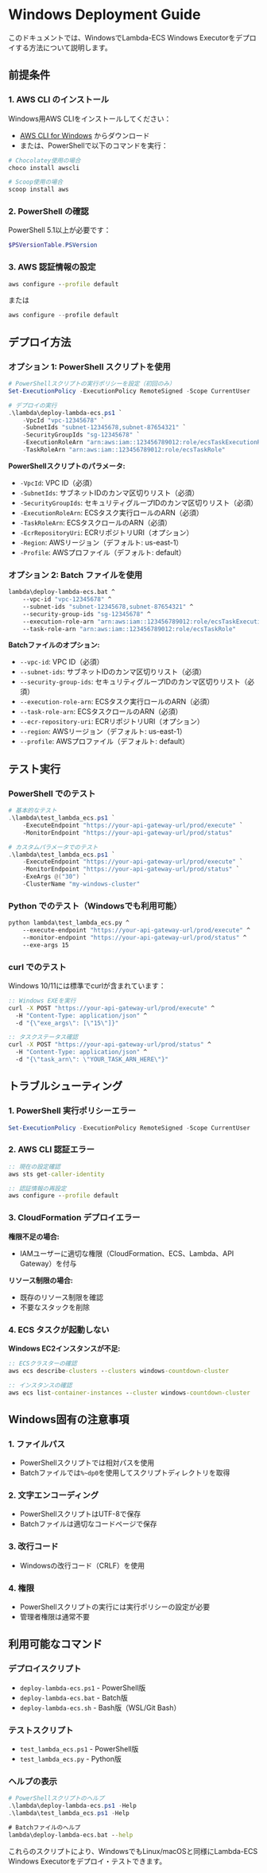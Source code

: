 # Windows Deployment Guide

このドキュメントでは、WindowsでLambda-ECS Windows Executorをデプロイする方法について説明します。

## 前提条件

### 1. AWS CLI のインストール
Windows用AWS CLIをインストールしてください：
- [AWS CLI for Windows](https://aws.amazon.com/cli/) からダウンロード
- または、PowerShellで以下のコマンドを実行：
```powershell
# Chocolatey使用の場合
choco install awscli

# Scoop使用の場合
scoop install aws
```

### 2. PowerShell の確認
PowerShell 5.1以上が必要です：
```powershell
$PSVersionTable.PSVersion
```

### 3. AWS 認証情報の設定
```cmd
aws configure --profile default
```
または
```powershell
aws configure --profile default
```

## デプロイ方法

### オプション 1: PowerShell スクリプトを使用

```powershell
# PowerShellスクリプトの実行ポリシーを設定（初回のみ）
Set-ExecutionPolicy -ExecutionPolicy RemoteSigned -Scope CurrentUser

# デプロイの実行
.\lambda\deploy-lambda-ecs.ps1 `
    -VpcId "vpc-12345678" `
    -SubnetIds "subnet-12345678,subnet-87654321" `
    -SecurityGroupIds "sg-12345678" `
    -ExecutionRoleArn "arn:aws:iam::123456789012:role/ecsTaskExecutionRole" `
    -TaskRoleArn "arn:aws:iam::123456789012:role/ecsTaskRole"
```

**PowerShellスクリプトのパラメータ:**
- `-VpcId`: VPC ID（必須）
- `-SubnetIds`: サブネットIDのカンマ区切りリスト（必須）
- `-SecurityGroupIds`: セキュリティグループIDのカンマ区切りリスト（必須）
- `-ExecutionRoleArn`: ECSタスク実行ロールのARN（必須）
- `-TaskRoleArn`: ECSタスクロールのARN（必須）
- `-EcrRepositoryUri`: ECRリポジトリURI（オプション）
- `-Region`: AWSリージョン（デフォルト: us-east-1）
- `-Profile`: AWSプロファイル（デフォルト: default）

### オプション 2: Batch ファイルを使用

```cmd
lambda\deploy-lambda-ecs.bat ^
    --vpc-id "vpc-12345678" ^
    --subnet-ids "subnet-12345678,subnet-87654321" ^
    --security-group-ids "sg-12345678" ^
    --execution-role-arn "arn:aws:iam::123456789012:role/ecsTaskExecutionRole" ^
    --task-role-arn "arn:aws:iam::123456789012:role/ecsTaskRole"
```

**Batchファイルのオプション:**
- `--vpc-id`: VPC ID（必須）
- `--subnet-ids`: サブネットIDのカンマ区切りリスト（必須）
- `--security-group-ids`: セキュリティグループIDのカンマ区切りリスト（必須）
- `--execution-role-arn`: ECSタスク実行ロールのARN（必須）
- `--task-role-arn`: ECSタスクロールのARN（必須）
- `--ecr-repository-uri`: ECRリポジトリURI（オプション）
- `--region`: AWSリージョン（デフォルト: us-east-1）
- `--profile`: AWSプロファイル（デフォルト: default）

## テスト実行

### PowerShell でのテスト

```powershell
# 基本的なテスト
.\lambda\test_lambda_ecs.ps1 `
    -ExecuteEndpoint "https://your-api-gateway-url/prod/execute" `
    -MonitorEndpoint "https://your-api-gateway-url/prod/status"

# カスタムパラメータでのテスト
.\lambda\test_lambda_ecs.ps1 `
    -ExecuteEndpoint "https://your-api-gateway-url/prod/execute" `
    -MonitorEndpoint "https://your-api-gateway-url/prod/status" `
    -ExeArgs @("30") `
    -ClusterName "my-windows-cluster"
```

### Python でのテスト（Windowsでも利用可能）

```cmd
python lambda\test_lambda_ecs.py ^
    --execute-endpoint "https://your-api-gateway-url/prod/execute" ^
    --monitor-endpoint "https://your-api-gateway-url/prod/status" ^
    --exe-args 15
```

### curl でのテスト

Windows 10/11には標準でcurlが含まれています：

```cmd
:: Windows EXEを実行
curl -X POST "https://your-api-gateway-url/prod/execute" ^
  -H "Content-Type: application/json" ^
  -d "{\"exe_args\": [\"15\"]}"

:: タスクステータス確認
curl -X POST "https://your-api-gateway-url/prod/status" ^
  -H "Content-Type: application/json" ^
  -d "{\"task_arn\": \"YOUR_TASK_ARN_HERE\"}"
```

## トラブルシューティング

### 1. PowerShell 実行ポリシーエラー

```powershell
Set-ExecutionPolicy -ExecutionPolicy RemoteSigned -Scope CurrentUser
```

### 2. AWS CLI 認証エラー

```cmd
:: 現在の設定確認
aws sts get-caller-identity

:: 認証情報の再設定
aws configure --profile default
```

### 3. CloudFormation デプロイエラー

**権限不足の場合:**
- IAMユーザーに適切な権限（CloudFormation、ECS、Lambda、API Gateway）を付与

**リソース制限の場合:**
- 既存のリソース制限を確認
- 不要なスタックを削除

### 4. ECS タスクが起動しない

**Windows EC2インスタンスが不足:**
```cmd
:: ECSクラスターの確認
aws ecs describe-clusters --clusters windows-countdown-cluster

:: インスタンスの確認
aws ecs list-container-instances --cluster windows-countdown-cluster
```

## Windows固有の注意事項

### 1. ファイルパス
- PowerShellスクリプトでは相対パスを使用
- Batchファイルでは`%~dp0`を使用してスクリプトディレクトリを取得

### 2. 文字エンコーディング
- PowerShellスクリプトはUTF-8で保存
- Batchファイルは適切なコードページで保存

### 3. 改行コード
- Windowsの改行コード（CRLF）を使用

### 4. 権限
- PowerShellスクリプトの実行には実行ポリシーの設定が必要
- 管理者権限は通常不要

## 利用可能なコマンド

### デプロイスクリプト
- `deploy-lambda-ecs.ps1` - PowerShell版
- `deploy-lambda-ecs.bat` - Batch版
- `deploy-lambda-ecs.sh` - Bash版（WSL/Git Bash）

### テストスクリプト
- `test_lambda_ecs.ps1` - PowerShell版
- `test_lambda_ecs.py` - Python版

### ヘルプの表示
```powershell
# PowerShellスクリプトのヘルプ
.\lambda\deploy-lambda-ecs.ps1 -Help
.\lambda\test_lambda_ecs.ps1 -Help
```

```cmd
# Batchファイルのヘルプ
lambda\deploy-lambda-ecs.bat --help
```

これらのスクリプトにより、WindowsでもLinux/macOSと同様にLambda-ECS Windows Executorをデプロイ・テストできます。
